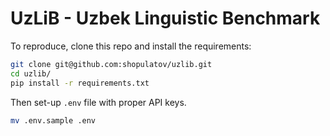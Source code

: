 # UzLiB - Uzbek Linguistic Benchmark

To reproduce, clone this repo and install the requirements:

```bash
git clone git@github.com:shopulatov/uzlib.git
cd uzlib/
pip install -r requirements.txt
```

Then set-up `.env` file with proper API keys.

```bash
mv .env.sample .env
```